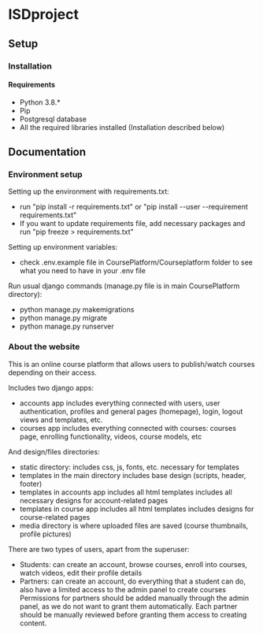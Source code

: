 # ISDproject

## Setup

### Installation
#### Requirements
- Python 3.8.*
- Pip
- Postgresql database
- All the required libraries installed (Installation described below)

## Documentation
### Environment setup
Setting up the environment with requirements.txt:
- run "pip install -r requirements.txt" or "pip install --user --requirement requirements.txt"
- If you want to update requirements file, add necessary packages and run "pip freeze > requirements.txt"

Setting up environment variables:
- check .env.example file in CoursePlatform/Courseplatform folder to see what you need to have in your .env file

Run usual django commands (manage.py file is in main CoursePlatform directory):
- python manage.py makemigrations
- python manage.py migrate
- python manage.py runserver

### About the website
This is an online course platform that allows users to publish/watch courses depending on their access.

Includes two django apps: 
- accounts app includes everything connected with users, user authentication, profiles and general pages (homepage),
login, logout views and templates, etc.
- courses app includes everything connected with courses: courses page, enrolling functionality, videos, course models, etc

And design/files directories:
- static directory: includes css, js, fonts, etc. necessary for templates
- templates in the main directory includes base design (scripts, header, footer)
- templates in accounts app includes all html templates includes all necessary designs for account-related pages
- templates in course app includes all html templates includes designs for course-related pages
- media directory is where uploaded files are saved (course thumbnails, profile pictures)

There are two types of users, apart from the superuser:
- Students: can create an account, browse courses, enroll into courses, watch videos, edit their profile details
- Partners: can create an account, do everything that a student can do, also have a limited access to the admin panel to create courses
Permissions for partners should be added manually through the admin panel, as we do not want to grant them automatically.
Each partner should be manually reviewed before granting them access to creating content.




